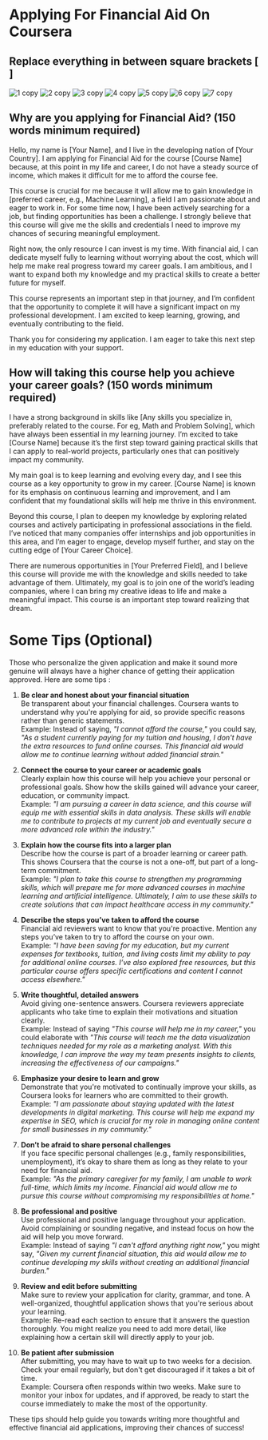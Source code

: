 # Applying For Financial Aid On Coursera 

## Replace everything in between square brackets [ ]
![1 copy](https://github.com/user-attachments/assets/093aaa8a-b5f5-4381-b143-18f6558ea5f6)
![2 copy](https://github.com/user-attachments/assets/a6416ed9-13b2-4501-8e41-e565ae03d580)
![3 copy](https://github.com/user-attachments/assets/50f481f1-8f5e-45bf-9a96-6923eafdd5c3)
![4 copy](https://github.com/user-attachments/assets/eab45425-8f56-44f3-961e-045945ffe128)
![5 copy](https://github.com/user-attachments/assets/74cce910-b07f-4f56-88ce-6cf43c4cf28b)
![6 copy](https://github.com/user-attachments/assets/6262addc-4510-459a-8c57-5f20b7140abc)
![7 copy](https://github.com/user-attachments/assets/2535c6c1-066f-4794-a9ce-98f42dd61f00)


## Why are you applying for Financial Aid? (150 words minimum required)
Hello, my name is [Your Name], and I live in the developing nation of [Your Country]. I am applying for Financial Aid for the course [Course Name] because, at this point in my life and career, I do not have a steady source of income, which makes it difficult for me to afford the course fee.

This course is crucial for me because it will allow me to gain knowledge in [preferred career, e.g., Machine Learning], a field I am passionate about and eager to work in. For some time now, I have been actively searching for a job, but finding opportunities has been a challenge. I strongly believe that this course will give me the skills and credentials I need to improve my chances of securing meaningful employment.

Right now, the only resource I can invest is my time. With financial aid, I can dedicate myself fully to learning without worrying about the cost, which will help me make real progress toward my career goals. I am ambitious, and I want to expand both my knowledge and my practical skills to create a better future for myself.

This course represents an important step in that journey, and I’m confident that the opportunity to complete it will have a significant impact on my professional development. I am excited to keep learning, growing, and eventually contributing to the field.

Thank you for considering my application. I am eager to take this next step in my education with your support.


## How will taking this course help you achieve your career goals? (150 words minimum required)
I have a strong background in skills like [Any skills you specialize in, preferably related to the course. For eg, Math and Problem Solving], which have always been essential in my learning journey. I’m excited to take [Course Name] because it’s the first step toward gaining practical skills that I can apply to real-world projects, particularly ones that can positively impact my community.

My main goal is to keep learning and evolving every day, and I see this course as a key opportunity to grow in my career. [Course Name] is known for its emphasis on continuous learning and improvement, and I am confident that my foundational skills will help me thrive in this environment.

Beyond this course, I plan to deepen my knowledge by exploring related courses and actively participating in professional associations in the field. I’ve noticed that many companies offer internships and job opportunities in this area, and I’m eager to engage, develop myself further, and stay on the cutting edge of [Your Career Choice].

There are numerous opportunities in [Your Preferred Field], and I believe this course will provide me with the knowledge and skills needed to take advantage of them. Ultimately, my goal is to join one of the world’s leading companies, where I can bring my creative ideas to life and make a meaningful impact. This course is an important step toward realizing that dream.


# Some Tips (Optional)
Those who personalize the given application and make it sound more genuine will always have a higher chance of getting their application approved. Here are some tips :

1. **Be clear and honest about your financial situation**  
Be transparent about your financial challenges. Coursera wants to understand why you're applying for aid, so provide specific reasons rather than generic statements.  
Example: Instead of saying, *"I cannot afford the course,"* you could say, *"As a student currently paying for my tuition and housing, I don't have the extra resources to fund online courses. This financial aid would allow me to continue learning without added financial strain."*

2. **Connect the course to your career or academic goals**  
Clearly explain how this course will help you achieve your personal or professional goals. Show how the skills gained will advance your career, education, or community impact.  
Example: *"I am pursuing a career in data science, and this course will equip me with essential skills in data analysis. These skills will enable me to contribute to projects at my current job and eventually secure a more advanced role within the industry."*

3. **Explain how the course fits into a larger plan**  
Describe how the course is part of a broader learning or career path. This shows Coursera that the course is not a one-off, but part of a long-term commitment.  
Example: *"I plan to take this course to strengthen my programming skills, which will prepare me for more advanced courses in machine learning and artificial intelligence. Ultimately, I aim to use these skills to create solutions that can impact healthcare access in my community."*

4. **Describe the steps you’ve taken to afford the course**  
Financial aid reviewers want to know that you're proactive. Mention any steps you’ve taken to try to afford the course on your own.  
Example: *"I have been saving for my education, but my current expenses for textbooks, tuition, and living costs limit my ability to pay for additional online courses. I’ve also explored free resources, but this particular course offers specific certifications and content I cannot access elsewhere."*

5. **Write thoughtful, detailed answers**  
Avoid giving one-sentence answers. Coursera reviewers appreciate applicants who take time to explain their motivations and situation clearly.  
Example: Instead of saying *"This course will help me in my career,"* you could elaborate with *"This course will teach me the data visualization techniques needed for my role as a marketing analyst. With this knowledge, I can improve the way my team presents insights to clients, increasing the effectiveness of our campaigns."*

6. **Emphasize your desire to learn and grow**  
Demonstrate that you're motivated to continually improve your skills, as Coursera looks for learners who are committed to their growth.  
Example: *"I am passionate about staying updated with the latest developments in digital marketing. This course will help me expand my expertise in SEO, which is crucial for my role in managing online content for small businesses in my community."*

7. **Don’t be afraid to share personal challenges**  
If you face specific personal challenges (e.g., family responsibilities, unemployment), it’s okay to share them as long as they relate to your need for financial aid.  
Example: *"As the primary caregiver for my family, I am unable to work full-time, which limits my income. Financial aid would allow me to pursue this course without compromising my responsibilities at home."*

8. **Be professional and positive**  
Use professional and positive language throughout your application. Avoid complaining or sounding negative, and instead focus on how the aid will help you move forward.  
Example: Instead of saying *"I can't afford anything right now,"* you might say, *"Given my current financial situation, this aid would allow me to continue developing my skills without creating an additional financial burden."*

9. **Review and edit before submitting**  
Make sure to review your application for clarity, grammar, and tone. A well-organized, thoughtful application shows that you're serious about your learning.  
Example: Re-read each section to ensure that it answers the question thoroughly. You might realize you need to add more detail, like explaining how a certain skill will directly apply to your job.

10. **Be patient after submission**  
After submitting, you may have to wait up to two weeks for a decision. Check your email regularly, but don't get discouraged if it takes a bit of time.  
Example: Coursera often responds within two weeks. Make sure to monitor your inbox for updates, and if approved, be ready to start the course immediately to make the most of the opportunity.

These tips should help guide you towards writing more thoughtful and effective financial aid applications, improving their chances of success!
